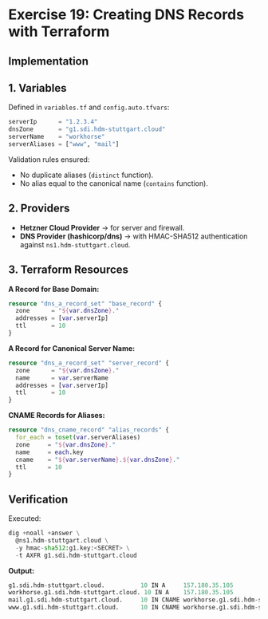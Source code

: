 # Exercise 19: Creating DNS Records with Terraform

## Implementation

## 1. Variables

Defined in `variables.tf` and `config.auto.tfvars`:

```tf
serverIp      = "1.2.3.4"
dnsZone       = "g1.sdi.hdm-stuttgart.cloud"
serverName    = "workhorse"
serverAliases = ["www", "mail"]
```

Validation rules ensured:

- No duplicate aliases (`distinct` function).
- No alias equal to the canonical name (`contains` function).

## 2. Providers

- **Hetzner Cloud Provider** → for server and firewall.
- **DNS Provider (hashicorp/dns)** → with HMAC-SHA512 authentication against `ns1.hdm-stuttgart.cloud`.

## 3. Terraform Resources

**A Record for Base Domain:**

```tf
resource "dns_a_record_set" "base_record" {
  zone      = "${var.dnsZone}."
  addresses = [var.serverIp]
  ttl       = 10
}
```

**A Record for Canonical Server Name:**

```tf
resource "dns_a_record_set" "server_record" {
  zone      = "${var.dnsZone}."
  name      = var.serverName
  addresses = [var.serverIp]
  ttl       = 10
}
```

**CNAME Records for Aliases:**

```tf
resource "dns_cname_record" "alias_records" {
  for_each = toset(var.serverAliases)
  zone     = "${var.dnsZone}."
  name     = each.key
  cname    = "${var.serverName}.${var.dnsZone}."
  ttl      = 10
}
```

## Verification

Executed:

```tf
dig +noall +answer \
  @ns1.hdm-stuttgart.cloud \
  -y hmac-sha512:g1.key:<SECRET> \
  -t AXFR g1.sdi.hdm-stuttgart.cloud
```

**Output:**

```tf
g1.sdi.hdm-stuttgart.cloud.          10 IN A     157.180.35.105
workhorse.g1.sdi.hdm-stuttgart.cloud. 10 IN A    157.180.35.105
mail.g1.sdi.hdm-stuttgart.cloud.     10 IN CNAME workhorse.g1.sdi.hdm-stuttgart.cloud.
www.g1.sdi.hdm-stuttgart.cloud.      10 IN CNAME workhorse.g1.sdi.hdm-stuttgart.cloud.
```
